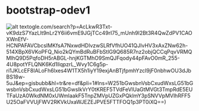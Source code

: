 # bootstrap-odev1
![alt text](https://lens.go)ogle.com/search?p=AcLkwR3Txt-vK9dzS7YazLlt9nLr2Y6ii6vmE9JGjTCc49rI75_mUnh9l2Bt3R4QwZdPV1CAOXWnEfV-HCNPAFAVCbcsIMKfsA7NxwdHDlvzwSLRfVfhUO41QJIvHV3xAxZNw62h-514XBpX6VKoPFQ_Nio2kQYmBdRuBFbStlG9Q685R7nz2objQCCqPqvVRMQMlhQ9D5PqfoDH5rABGL-hnjKGTMhO9SmQJFqody44pFAvO0mR_255-4U8potYFLQNK6Kd1llqpzrL_Wvy1C6g5p-ri1JKLcEF8IALoFh6lxes4W1TX5h1iyY19exjAnBTjfpmhYzcI9jF0nbhwOU3dJbBS18w-5uJ&ep=gisbubb&hl=tr&re=df&pli=1#lns=W251bGwsbnVsbCxudWxsLG51bGwsbnVsbCxudWxsLG51bGwsIkVrY0tKREF5TVdFeVlUaGtMVGt3TmpRdE5EUTFaUzA0WkdNM0xUWmlaakF5TnpZMVpUZGxPQklmY3pSNVVpMVlhRFF5U25OaFVVUjFWV2RKVkUxaWJEZEJPVE5FTTFOQ1p3PT0iXQ==)
